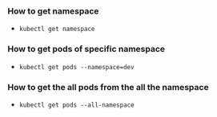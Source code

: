 ### How to get namespace

- `kubectl get namespace`

### How to get pods of specific namespace

- `kubectl get pods --namespace=dev`

### How to get the all pods from the all the namespace

- `kubectl get pods --all-namespace`
